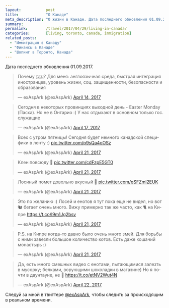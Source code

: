 ```yaml
---
layout:           post
title:            "О Канаде"
meta_description: "О жизни в Канаде. Дата последнего обновления 01.09.2017. Следуй за мной в твиттере @exAspArk, чтобы следить за происходящим в реальном времени :)"
summary:
permalink:        /travel/2017/04/29/living-in-canada/
categories:       [living, toronto, canada, immigration]
related_posts:
  - "Иммиграция в Канаду"
  - "Финансы в Канаде"
  - "Шопинг в Торонто, Канада"
---
```


Дата последнего обновления 01.09.2017.

<script src="//platform.twitter.com/widgets.js" charset="utf-8"></script>

<blockquote class="twitter-tweet" data-lang="en" data-link-color="#0076df" data-align="center"><p lang="ru" dir="ltr">Почему 🇨🇦? Для меня: англоязычная среда, быстрая интеграция иностранцев, уровень жизни, соц. защищенности, безопасности и образования</p>&mdash; exAspArk (@exAspArk) <a href="https://twitter.com/exAspArk/status/852765130605568000">April 14, 2017</a></blockquote>
<blockquote class="twitter-tweet" data-lang="en" data-link-color="#0076df" data-align="center"><p lang="ru" dir="ltr">Сегодня в некоторых провинциях выходной день - Easter Monday (Пасха). Но не в Онтарио :) У нас отдыхают в основном только гос. служащие</p>&mdash; exAspArk (@exAspArk) <a href="https://twitter.com/exAspArk/status/853852520065708032">April 17, 2017</a></blockquote>
<blockquote class="twitter-tweet" data-lang="en" data-link-color="#0076df" data-align="center"><p lang="ru" dir="ltr">Всех с утром пятницы! Сегодня будет немного канадской специфики в ленту :) <a href="https://t.co/p9sQa4oOSz">pic.twitter.com/p9sQa4oOSz</a></p>&mdash; exAspArk (@exAspArk) <a href="https://twitter.com/exAspArk/status/855302058760519680">April 21, 2017</a></blockquote>
<blockquote class="twitter-tweet" data-lang="en" data-link-color="#0076df" data-align="center"><p lang="ru" dir="ltr">Клен повсюду 🍁 <a href="https://t.co/cdFzpE5GT0">pic.twitter.com/cdFzpE5GT0</a></p>&mdash; exAspArk (@exAspArk) <a href="https://twitter.com/exAspArk/status/855358467124670464">April 21, 2017</a></blockquote>
<blockquote class="twitter-tweet" data-lang="en" data-link-color="#0076df" data-align="center"><p lang="ru" dir="ltr">Лосиный помет довольно вкусный 💩 <a href="https://t.co/qSFZml2EUK">pic.twitter.com/qSFZml2EUK</a></p>&mdash; exAspArk (@exAspArk) <a href="https://twitter.com/exAspArk/status/855474713409335301">April 21, 2017</a></blockquote>
<blockquote class="twitter-tweet" data-lang="en" data-link-color="#0076df" data-align="center"><p lang="ru" dir="ltr">Это по желанию :) Лосей и енотов я тут пока еще не видел, но вот 🐿️ бегает очень много. Вижу примерно так же часто, как 🐈 на Кипре <a href="https://t.co/l9m1Jg2bsv">https://t.co/l9m1Jg2bsv</a></p>&mdash; exAspArk (@exAspArk) <a href="https://twitter.com/exAspArk/status/855552407295668224">April 21, 2017</a></blockquote>
<blockquote class="twitter-tweet" data-lang="en" data-link-color="#0076df" data-align="center" data-conversation="none"><p lang="ru" dir="ltr">P.S. на Кипре когда-то давно было очень много змей. Для борьбы с ними завезли большое количество котов. Есть даже кошачий монастырь :)</p>&mdash; exAspArk (@exAspArk) <a href="https://twitter.com/exAspArk/status/855553525279064064">April 21, 2017</a></blockquote>
<blockquote class="twitter-tweet" data-lang="en" data-link-color="#0076df" data-align="center"><p lang="ru" dir="ltr">Да, есть много смешных видео с енотами, пытающимися залезть в мусорку; белками, ворующими шоколадки в магазине) Но я почти в даунтауне, не 👀 <a href="https://t.co/etNV2Wut4N">https://t.co/etNV2Wut4N</a></p>&mdash; exAspArk (@exAspArk) <a href="https://twitter.com/exAspArk/status/855772448482111489">April 22, 2017</a></blockquote>

Следуй за мной в твиттере [@exAspArk](https://twitter.com/exaspark), чтобы следить за происходящим в реальном времени.
